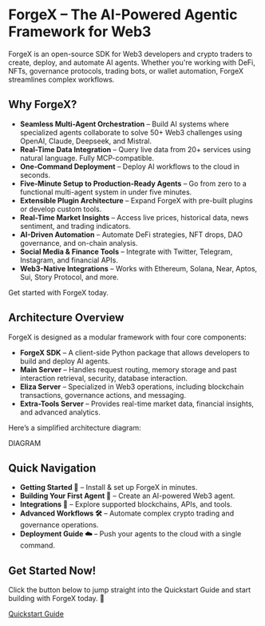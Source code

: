 # ForgeX – The AI-Powered Agentic Framework for Web3

ForgeX is an open-source SDK for Web3 developers and crypto traders to create, deploy, and automate AI agents. Whether you're working with DeFi, NFTs, governance protocols, trading bots, or wallet automation, ForgeX streamlines complex workflows.

## Why ForgeX?

* **Seamless Multi-Agent Orchestration** – Build AI systems where specialized agents collaborate to solve 50+ Web3 challenges using OpenAI, Claude, Deepseek, and Mistral.
* **Real-Time Data Integration** – Query live data from 20+ services using natural language. Fully MCP-compatible.
* **One-Command Deployment** – Deploy AI workflows to the cloud in seconds.
* **Five-Minute Setup to Production-Ready Agents** – Go from zero to a functional multi-agent system in under five minutes.
* **Extensible Plugin Architecture** – Expand ForgeX with pre-built plugins or develop custom tools.
* **Real-Time Market Insights** – Access live prices, historical data, news sentiment, and trading indicators.
* **AI-Driven Automation** – Automate DeFi strategies, NFT drops, DAO governance, and on-chain analysis.
* **Social Media & Finance Tools** – Integrate with Twitter, Telegram, Instagram, and financial APIs.
* **Web3-Native Integrations** – Works with Ethereum, Solana, Near, Aptos, Sui, Story Protocol, and more.

Get started with ForgeX today.

## Architecture Overview

ForgeX is designed as a modular framework with four core components:

* **ForgeX SDK** – A client-side Python package that allows developers to build and deploy AI agents.
* **Main Server** – Handles request routing, memory storage and past interaction retrieval, security, database interaction.
* **Eliza Server** – Specialized in Web3 operations, including blockchain transactions, governance actions, and messaging.
* **Extra-Tools Server** – Provides real-time market data, financial insights, and advanced analytics.

Here’s a simplified architecture diagram:

DIAGRAM

## Quick Navigation

* **Getting Started 🚀** – Install & set up ForgeX in minutes.
* **Building Your First Agent 🤖** – Create an AI-powered Web3 agent.
* **Integrations 🔗** – Explore supported blockchains, APIs, and tools.
* **Advanced Workflows 🛠️** – Automate complex crypto trading and governance operations.
* **Deployment Guide ☁️** – Push your agents to the cloud with a single command.

## Get Started Now!

Click the button below to jump straight into the Quickstart Guide and start building with ForgeX today. 🚀

[Quickstart Guide](https://github.com/ikwico/Forgex/blob/main/Quickstart.md)
